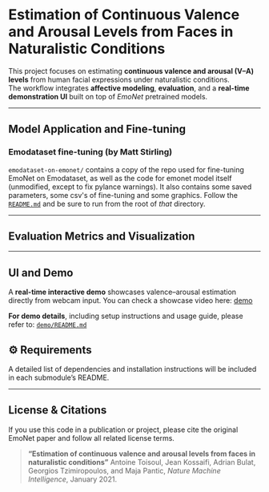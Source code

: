 # Estimation of Continuous Valence and Arousal Levels from Faces in Naturalistic Conditions

This project focuses on estimating **continuous valence and arousal (V–A) levels** from human facial expressions under naturalistic conditions.  
The workflow integrates **affective modeling**, **evaluation**, and a **real-time demonstration UI** built on top of *EmoNet* pretrained models.


---

## Model Application and Fine-tuning

### Emodataset fine-tuning (by Matt Stirling)

`emodataset-on-emonet/` contains a copy of the repo used for fine-tuning EmoNet on Emodataset, as well as the code for emonet model itself (unmodified, except to fix pylance warnings). It also contains some saved parameters, some csv's of fine-tuning and some graphics. Follow the [`README.md`](./emodataset-on-emonet/README.md) and be sure to run from the root of *that* directory. 

---

## Evaluation Metrics and Visualization


---

## UI and Demo

A **real-time interactive demo** showcases valence–arousal estimation directly from webcam input. You can check a showcase video here: [demo](https://www.youtube.com/watch?v=waxnplqpPgs)

**For demo details**, including setup instructions and usage guide, please refer to:  [`demo/README.md`](./demo/README.md)



## ⚙️ Requirements

A detailed list of dependencies and installation instructions will be included in each submodule’s README.


---

## License & Citations

If you use this code in a publication or project, please cite the original EmoNet paper and follow all related license terms.

> **“Estimation of continuous valence and arousal levels from faces in naturalistic conditions”**
> Antoine Toisoul, Jean Kossaifi, Adrian Bulat, Georgios Tzimiropoulos, and Maja Pantic,
> *Nature Machine Intelligence*, January 2021.

